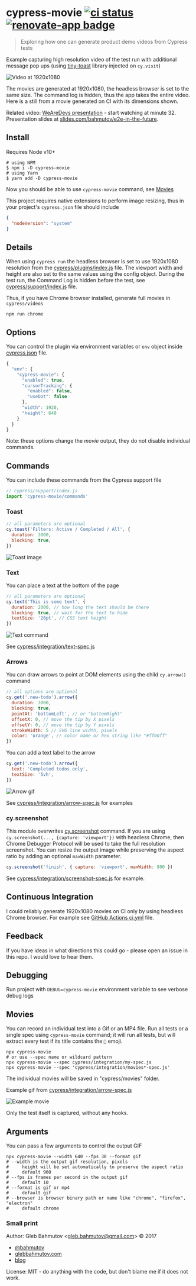 # cypress-movie [![ci status][ci image]][ci url] [![renovate-app badge][renovate-badge]][renovate-app]

> Exploring how one can generate product demo videos from Cypress tests

Example capturing high resolution video of the test run with additional message pop ups (using [tiny-toast](https://github.com/bahmutov/tiny-toast) library injected on `cy.visit`)

![Video at 1920x1080](images/movie-screenshot.png)

The movies are generated at 1920x1080, the headless browser is set to the same size. The command log is hidden, thus the app takes the entire video. Here is a still from a movie generated on CI with its dimensions shown.

Related video: [WeAreDevs presentation](https://youtu.be/p38bIMC-YOU?t=1949) - start watching at minute 32. Presentation slides at [slides.com/bahmutov/e2e-in-the-future](https://slides.com/bahmutov/e2e-in-the-future).

## Install

Requires Node v10+

```shell
# using NPM
$ npm i -D cypress-movie
# using Yarn
$ yarn add -D cypress-movie
```

Now you should be able to use `cypress-movie` command, see [Movies](#movies)

This project requires native extensions to perform image resizing, thus in your project's `cypress.json` file should include

```json
{
  "nodeVersion": "system"
}
```

## Details

When using `cypress run` the headless browser is set to use 1920x1080 resolution from the [cypress/plugins/index.js](cypress/plugins/index.js) file. The viewport width and height are also set to the same values using the config object. During the test run, the Command Log is hidden before the test, see [cypress/support/index.js](cypress/support/index.js) file.

Thus, if you have Chrome browser installed, generate full movies in `cypress/videos`

```shell
npm run chrome
```

## Options

You can control the plugin via environment variables or `env` object inside [cypress.json](cypress.json) file.

```js
{
  "env": {
    "cypress-movie": {
      "enabled": true,
      "cursorTracking": {
        "enabled": false,
        "useDot": false
      },
      "width": 1920,
      "height": 640
    }
  }
}
```

Note: these options change the _movie_ output, they do not disable individual commands.

## Commands

You can include these commands from the Cypress support file

```js
// cypress/support/index.js
import 'cypress-movie/commands'
```

### Toast

```js
// all parameters are optional
cy.toast('Filters: Active / Completed / All', {
  duration: 3000,
  blocking: true,
})
```

![Toast image](images/toast.png)

### Text

You can place a text at the bottom of the page

```javascript
// all parameters are optional
cy.text('This is some text', {
  duration: 2000, // how long the text should be there
  blocking: true, // wait for the text to hide
  textSize: '20pt', // CSS text height
})
```

![Text command](gifs/text.gif)

See [cypress/integration/text-spec.js](cypress/integration/text-spec.js)

### Arrows

You can draw arrows to point at DOM elements using the child `cy.arrow()` command

```js
// all options are optional
cy.get('.new-todo').arrow({
  duration: 3000,
  blocking: true,
  pointAt: 'bottomLeft', // or "bottomRight"
  offsetX: 0, // move the tip by X pixels
  offsetY: 0, // move the tip by Y pixels
  strokeWidth: 5 // SVG line width, pixels
  color: 'orange', // color name or hex string like "#ff00ff"
})
```

You can add a text label to the arrow

```js
cy.get('.new-todo').arrow({
  text: 'Completed todos only',
  textSize: '5vh',
})
```

![Arrow gif](gifs/arrows-from-different-directions-movie.gif)

See [cypress/integration/arrow-spec.js](cypress/integration/arrow-spec.js) for examples

### cy.screenshot

This module overwrites [cy.screenshot](https://on.cypress.io/screenshot) command. If you are using `cy.screenshot(..., {capture: 'viewport'})` with headless Chrome, then Chrome Debugger Protocol will be used to take the full resolution screenshot. You can resize the output image while preserving the aspect ratio by adding an optional `maxWidth` parameter.

```js
cy.screenshot('finish', { capture: 'viewport', maxWidth: 800 })
```

See [cypress/integration/screenshot-spec.js](cypress/integration/screenshot-spec.js) for example.

## Continuous Integration

I could reliably generate 1920x1080 movies on CI only by using headless Chrome browser. For example see [GitHub Actions ci.yml](.github/workflows/ci.yml) file.

## Feedback

If you have ideas in what directions this could go - please open an issue in this repo. I would love to hear them.

## Debugging

Run project with `DEBUG=cypress-movie` environment variable to see verbose debug logs

## Movies

You can record an individual test into a Gif or an MP4 file. Run all tests or a single spec using `cypress-movie` command; it will run all tests, but will extract every test if its title contains the `🎥` emoji.

```
npx cypress-movie
# or use --spec name or wildcard pattern
npx cypress-movie --spec cypress/integration/my-spec.js
npx cypress-movie --spec 'cypress/integration/movies*-spec.js'
```

The individual movies will be saved in "cypress/movies" folder.

Example gif from [cypress/integration/arrow-spec.js](cypress/integration/arrow-spec.js)

![Example movie](gifs/arrows-from-different-directions-movie.gif)

Only the test itself is captured, without any hooks.

## Arguments

You can pass a few arguments to control the output GIF

```shell
npx cypress-movie --width 640 --fps 30 --format gif
# --width is the output gif resolution, pixels
#     height will be set automatically to preserve the aspect ratio
#     default 960
# --fps is frames per second in the output gif
#     default 10
# --format is gif or mp4
#     default gif
# --browser is browser binary path or name like "chrome", "firefox", "electron"
#     default chrome
```

### Small print

Author: Gleb Bahmutov &lt;gleb.bahmutov@gmail.com&gt; &copy; 2017

- [@bahmutov](https://twitter.com/bahmutov)
- [glebbahmutov.com](https://glebbahmutov.com)
- [blog](https://glebbahmutov.com/blog)

License: MIT - do anything with the code, but don't blame me if it does not work.

[ci image]: https://github.com/bahmutov/cypress-movie/workflows/ci/badge.svg?branch=master
[ci url]: https://github.com/bahmutov/cypress-movie/actions
[renovate-badge]: https://img.shields.io/badge/renovate-app-blue.svg
[renovate-app]: https://renovateapp.com/
